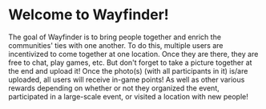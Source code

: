 # Welcome to Wayfinder!

The goal of Wayfinder is to bring people together and enrich the communities' ties with one another. To do this, multiple users are incentivized to come together at one location. Once they are there, they are free to chat, play games, etc. But don't forget to take a picture together at the end and upload it! Once the photo(s) (with all participants in it) is/are uploaded, all users will receive in-game points! As well as other various rewards depending on whether or not they organized the event, participated in a large-scale event, or visited a location with new people!
